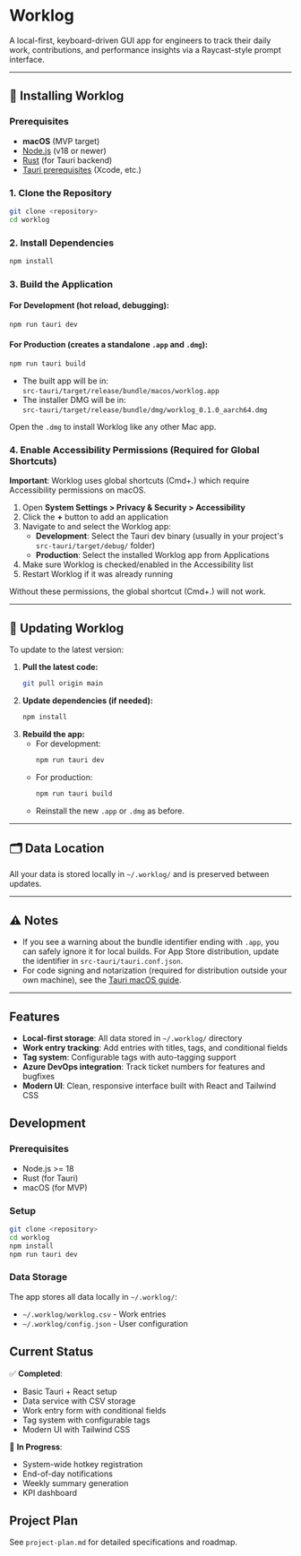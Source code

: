 # Worklog

A local-first, keyboard-driven GUI app for engineers to track their daily work, contributions, and performance insights via a Raycast-style prompt interface.

---

## 🚀 Installing Worklog

### Prerequisites

- **macOS** (MVP target)
- [Node.js](https://nodejs.org/) (v18 or newer)
- [Rust](https://www.rust-lang.org/tools/install) (for Tauri backend)
- [Tauri prerequisites](https://tauri.app/v1/guides/getting-started/prerequisites) (Xcode, etc.)

### 1. Clone the Repository

```bash
git clone <repository>
cd worklog
```

### 2. Install Dependencies

```bash
npm install
```

### 3. Build the Application

#### For Development (hot reload, debugging):

```bash
npm run tauri dev
```

#### For Production (creates a standalone `.app` and `.dmg`):

```bash
npm run tauri build
```

- The built app will be in:  
  `src-tauri/target/release/bundle/macos/worklog.app`
- The installer DMG will be in:  
  `src-tauri/target/release/bundle/dmg/worklog_0.1.0_aarch64.dmg`

Open the `.dmg` to install Worklog like any other Mac app.

### 4. Enable Accessibility Permissions (Required for Global Shortcuts)

**Important**: Worklog uses global shortcuts (Cmd+.) which require Accessibility permissions on macOS.

1. Open **System Settings > Privacy & Security > Accessibility**
2. Click the **+** button to add an application
3. Navigate to and select the Worklog app:
   - **Development**: Select the Tauri dev binary (usually in your project's `src-tauri/target/debug/` folder)
   - **Production**: Select the installed Worklog app from Applications
4. Make sure Worklog is checked/enabled in the Accessibility list
5. Restart Worklog if it was already running

Without these permissions, the global shortcut (Cmd+.) will not work.

---

## 🔄 Updating Worklog

To update to the latest version:

1. **Pull the latest code:**
   ```bash
   git pull origin main
   ```
2. **Update dependencies (if needed):**
   ```bash
   npm install
   ```
3. **Rebuild the app:**
   - For development:
     ```bash
     npm run tauri dev
     ```
   - For production:
     ```bash
     npm run tauri build
     ```
   - Reinstall the new `.app` or `.dmg` as before.

---

## 🗂 Data Location

All your data is stored locally in `~/.worklog/` and is preserved between updates.

---

## ⚠️ Notes

- If you see a warning about the bundle identifier ending with `.app`, you can safely ignore it for local builds. For App Store distribution, update the identifier in `src-tauri/tauri.conf.json`.
- For code signing and notarization (required for distribution outside your own machine), see the [Tauri macOS guide](https://tauri.app/v1/guides/distribution/macos/).

---

## Features

- **Local-first storage**: All data stored in `~/.worklog/` directory
- **Work entry tracking**: Add entries with titles, tags, and conditional fields
- **Tag system**: Configurable tags with auto-tagging support
- **Azure DevOps integration**: Track ticket numbers for features and bugfixes
- **Modern UI**: Clean, responsive interface built with React and Tailwind CSS

## Development

### Prerequisites

- Node.js >= 18
- Rust (for Tauri)
- macOS (for MVP)

### Setup

```bash
git clone <repository>
cd worklog
npm install
npm run tauri dev
```

### Data Storage

The app stores all data locally in `~/.worklog/`:

- `~/.worklog/worklog.csv` - Work entries
- `~/.worklog/config.json` - User configuration

## Current Status

✅ **Completed**:

- Basic Tauri + React setup
- Data service with CSV storage
- Work entry form with conditional fields
- Tag system with configurable tags
- Modern UI with Tailwind CSS

🚧 **In Progress**:

- System-wide hotkey registration
- End-of-day notifications
- Weekly summary generation
- KPI dashboard

## Project Plan

See `project-plan.md` for detailed specifications and roadmap.
